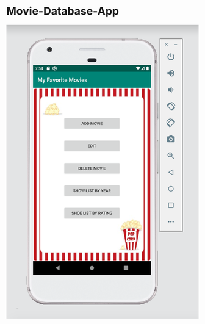 # Movie-Database-App
![alt text](https://github.com/sahilsood/Movie-Database-App/blob/master/AppScreenshot.png)
